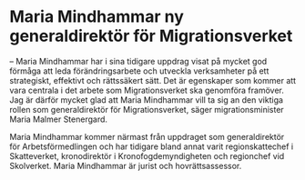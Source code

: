 # Maria Mindhammar ny generaldirektör för Migrationsverket

– Maria Mindhammar har i sina tidigare uppdrag visat på mycket god förmåga att leda förändringsarbete och utveckla verksamheter på ett strategiskt, effektivt och rättssäkert sätt. Det är egenskaper som kommer att vara centrala i det arbete som Migrationsverket ska genomföra framöver. Jag är därför mycket glad att Maria Mindhammar vill ta sig an den viktiga rollen som generaldirektör för Migrationsverket, säger migrationsminister Maria Malmer Stenergard.

Maria Mindhammar kommer närmast från uppdraget som generaldirektör för Arbetsförmedlingen och har tidigare bland annat varit regionskattechef i Skatteverket, kronodirektör i Kronofogdemyndigheten och regionchef vid Skolverket. Maria Mindhammar är jurist och hovrättsassessor.

